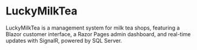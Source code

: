 # LuckyMilkTea
LuckyMilkTea is a management system for milk tea shops, featuring a Blazor customer interface, a Razor Pages admin dashboard, and real-time updates with SignalR, powered by SQL Server.
